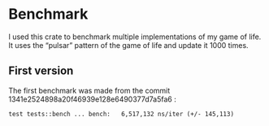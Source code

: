 # Benchmark
I used this crate to benchmark multiple implementations of my game of life.
It uses the “pulsar” pattern of the game of life and update it 1000 times.

## First version
The first benchmark was made from the commit 1341e2524898a20f46939e128e6490377d7a5fa6 :
```
test tests::bench ... bench:   6,517,132 ns/iter (+/- 145,113)
```
